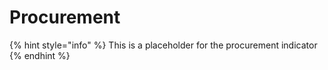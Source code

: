# Procurement

{% hint style="info" %}
This is a placeholder for the procurement indicator
{% endhint %}
